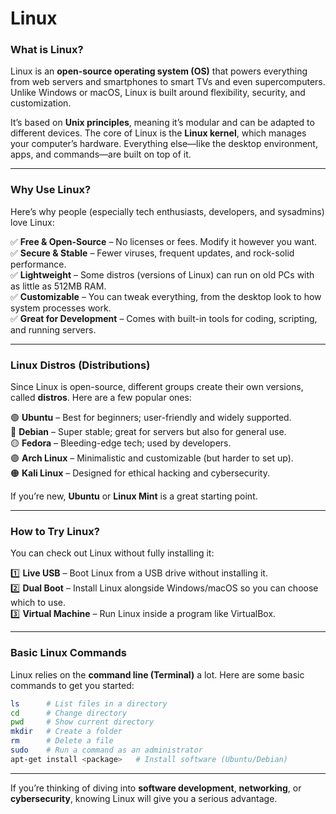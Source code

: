 # Linux

### **What is Linux?**  
Linux is an **open-source operating system (OS)** that powers everything from web servers and smartphones to smart TVs and even supercomputers. Unlike Windows or macOS, Linux is built around flexibility, security, and customization.  

It’s based on **Unix principles**, meaning it’s modular and can be adapted to different devices. The core of Linux is the **Linux kernel**, which manages your computer’s hardware. Everything else—like the desktop environment, apps, and commands—are built on top of it.  

---

### **Why Use Linux?**  
Here’s why people (especially tech enthusiasts, developers, and sysadmins) love Linux:  

✅ **Free & Open-Source** – No licenses or fees. Modify it however you want.  
✅ **Secure & Stable** – Fewer viruses, frequent updates, and rock-solid performance.  
✅ **Lightweight** – Some distros (versions of Linux) can run on old PCs with as little as 512MB RAM.  
✅ **Customizable** – You can tweak everything, from the desktop look to how system processes work.  
✅ **Great for Development** – Comes with built-in tools for coding, scripting, and running servers.  

---

### **Linux Distros (Distributions)**  
Since Linux is open-source, different groups create their own versions, called **distros**. Here are a few popular ones:  

🟢 **Ubuntu** – Best for beginners; user-friendly and widely supported.  
🔵 **Debian** – Super stable; great for servers but also for general use.  
🟡 **Fedora** – Bleeding-edge tech; used by developers.  
🟣 **Arch Linux** – Minimalistic and customizable (but harder to set up).  
🟠 **Kali Linux** – Designed for ethical hacking and cybersecurity.  

If you’re new, **Ubuntu** or **Linux Mint** is a great starting point.  

---

### **How to Try Linux?**  
You can check out Linux without fully installing it:  

1️⃣ **Live USB** – Boot Linux from a USB drive without installing it.  
2️⃣ **Dual Boot** – Install Linux alongside Windows/macOS so you can choose which to use.  
3️⃣ **Virtual Machine** – Run Linux inside a program like VirtualBox.  

---

### **Basic Linux Commands**  
Linux relies on the **command line (Terminal)** a lot. Here are some basic commands to get you started:  

```bash
ls      # List files in a directory  
cd      # Change directory  
pwd     # Show current directory  
mkdir   # Create a folder  
rm      # Delete a file  
sudo    # Run a command as an administrator  
apt-get install <package>   # Install software (Ubuntu/Debian)  
```

---

If you’re thinking of diving into **software development**, **networking**, or **cybersecurity**, knowing Linux will give you a serious advantage.  

